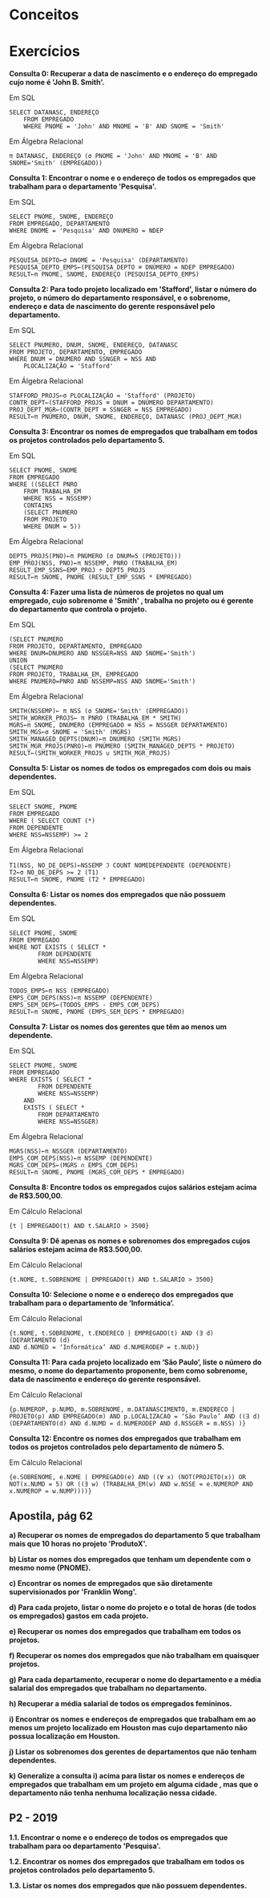 # Conceitos

# Exercícios

**Consulta 0: Recuperar a data de nascimento e o endereço do empregado cujo nome é 'John B. Smith'.**

Em SQL

	SELECT DATANASC, ENDEREÇO
		FROM EMPREGADO
		WHERE PNOME = 'John' AND MNOME = 'B' AND SNOME = 'Smith'

Em Álgebra Relacional

	π DATANASC, ENDEREÇO (σ PNOME = 'John' AND MNOME = 'B' AND SNOME='Smith' (EMPREGADO)) 

**Consulta 1: Encontrar o nome e o endereço de todos os empregados que trabalham para o departamento 'Pesquisa'.**

Em SQL

	SELECT PNOME, SNOME, ENDEREÇO
	FROM EMPREGADO, DEPARTAMENTO
	WHERE DNOME = 'Pesquisa' AND DNUMERO = NDEP 

Em Álgebra Relacional

	PESQUISA_DEPTO←σ DNOME = 'Pesquisa' (DEPARTAMENTO)
	PESQUISA_DEPTO_EMPS←(PESQUISA_DEPTO ⌧ DNÚMERO = NDEP EMPREGADO)
	RESULT←π PNOME, SNOME, ENDEREÇO (PESQUISA_DEPTO_EMPS)

**Consulta 2: Para todo projeto localizado em 'Stafford', listar o número do projeto, o número do departamento responsável, e o sobrenome, endereço e data de nascimento do gerente responsável pelo departamento.**

Em SQL

	SELECT PNUMERO, DNUM, SNOME, ENDEREÇO, DATANASC
	FROM PROJETO, DEPARTAMENTO, EMPREGADO
	WHERE DNUM = DNUMERO AND SSNGER = NSS AND
		PLOCALIZAÇÃO = 'Stafford'

Em Álgebra Relacional

	STAFFORD_PROJS←σ PLOCALIZAÇÃO = 'Stafford' (PROJETO)
	CONTR_DEPT←(STAFFORD_PROJS ⌧ DNUM = DNÚMERO DEPARTAMENTO)
	PROJ_DEPT_MGR←(CONTR_DEPT ⌧ SSNGER = NSS EMPREGADO)
	RESULT←π PNÚMERO, DNUM, SNOME, ENDEREÇO, DATANASC (PROJ_DEPT_MGR)

**Consulta 3: Encontrar os nomes de empregados que trabalham em todos os projetos controlados pelo departamento 5.**

Em SQL

	SELECT PNOME, SNOME
	FROM EMPREGADO
	WHERE ((SELECT PNRO
		FROM TRABALHA_EM
		WHERE NSS = NSSEMP)
		CONTAINS
		(SELECT PNUMERO
		FROM PROJETO
		WHERE DNUM = 5))

Em Álgebra Relacional

	DEPT5_PROJS(PNO)←π PNÚMERO (σ DNUM=5 (PROJETO)))
	EMP_PROJ(NSS, PNO)←π NSSEMP, PNRO (TRABALHA_EM)
	RESULT_EMP_SSNS←EMP_PROJ ÷ DEPT5_PROJS
	RESULT←π SNOME, PNOME (RESULT_EMP_SSNS * EMPREGADO) 

**Consulta 4: Fazer uma lista de números de projetos no qual um empregado, cujo sobrenome é 'Smith' , trabalha no projeto ou é gerente do departamento que controla o projeto.**

Em SQL

	(SELECT PNUMERO
	FROM PROJETO, DEPARTAMENTO, EMPREGADO
	WHERE DNUM=DNUMERO AND NSSGER=NSS AND SNOME='Smith')
	UNION
 	(SELECT PNUMERO
	FROM PROJETO, TRABALHA_EM, EMPREGADO
	WHERE PNUMERO=PNRO AND NSSEMP=NSS AND SNOME='Smith') 

Em Álgebra Relacional

	SMITH(NSSEMP)← π NSS (σ SNOME='Smith' (EMPREGADO))
	SMITH_WORKER_PROJS← π PNRO (TRABALHA_EM * SMITH)
	MGRS←π SNOME, DNÚMERO (EMPREGADO ⌧ NSS = NSSGER DEPARTAMENTO)
	SMITH_MGS←σ SNOME = 'Smith' (MGRS)
	SMITH_MANAGED_DEPTS(DNUM)←π DNÚMERO (SMITH_MGRS)
	SMITH_MGR_PROJS(PNRO)←π PNÚMERO (SMITH_MANAGED_DEPTS * PROJETO)
	RESULT←(SMITH_WORKER_PROJS ∪ SMITH_MGR_PROJS) 

**Consulta 5: Listar os nomes de todos os empregados com dois ou mais dependentes.**

Em SQL

	SELECT SNOME, PNOME
	FROM EMPREGADO
	WHERE ( SELECT COUNT (*)
	FROM DEPENDENTE
	WHERE NSS=NSSEMP) >= 2

Em Álgebra Relacional

	T1(NSS, NO_DE_DEPS)←NSSEMP ℑ COUNT NOMEDEPENDENTE (DEPENDENTE)
	T2←σ NO_DE_DEPS >= 2 (T1)
	RESULT←π SNOME, PNOME (T2 * EMPREGADO) 

**Consulta 6: Listar os nomes dos empregados que não possuem dependentes.**

Em SQL

	SELECT PNOME, SNOME
	FROM EMPREGADO
	WHERE NOT EXISTS ( SELECT *
			FROM DEPENDENTE
			WHERE NSS=NSSEMP)

Em Álgebra Relacional

	TODOS_EMPS←π NSS (EMPREGADO)
	EMPS_COM_DEPS(NSS)←π NSSEMP (DEPENDENTE)
	EMPS_SEM_DEPS←(TODOS_EMPS - EMPS_COM_DEPS)
	RESULT←π SNOME, PNOME (EMPS_SEM_DEPS * EMPREGADO) 

**Consulta 7: Listar os nomes dos gerentes que têm ao menos um dependente.** 

Em SQL

	SELECT PNOME, SNOME
	FROM EMPREGADO
	WHERE EXISTS ( SELECT *
			FROM DEPENDENTE
			WHERE NSS=NSSEMP)
		AND
		EXISTS ( SELECT *
			FROM DEPARTAMENTO
			WHERE NSS=NSSGER)

Em Álgebra Relacional

	MGRS(NSS)←π NSSGER (DEPARTAMENTO)
	EMPS_COM_DEPS(NSS)←π NSSEMP (DEPENDENTE)
	MGRS_COM_DEPS←(MGRS ∩ EMPS_COM_DEPS)
	RESULT←π SNOME, PNOME (MGRS_COM_DEPS * EMPREGADO) 

**Consulta 8: Encontre todos os empregados cujos salários estejam acima de R$3.500,00.**

Em Cálculo Relacional

	{t | EMPREGADO(t) AND t.SALARIO > 3500} 

**Consulta 9: Dê apenas os nomes e sobrenomes dos empregados cujos salários estejam acima de R$3.500,00.**

Em Cálculo Relacional

	{t.NOME, t.SOBRENOME | EMPREGADO(t) AND t.SALARIO > 3500}

**Consulta 10: Selecione o nome e o endereço dos empregados que trabalham para o departamento de ‘Informática’.**

Em Cálculo Relacional

	{t.NOME, t.SOBRENOME, t.ENDERECO | EMPREGADO(t) AND (∃ d) (DEPARTAMENTO (d)
 	AND d.NOMED = ‘Informática’ AND d.NUMERODEP = t.NUD)} 

**Consulta 11: Para cada projeto localizado em ‘São Paulo’, liste o número do mesmo, o nome do departamento proponente, bem como sobrenome, data de nascimento e endereço do gerente responsável.**

Em Cálculo Relacional

	{p.NUMEROP, p.NUMD, m.SOBRENOME, m.DATANASCIMENTO, m.ENDERECO |
	PROJETO(p) AND EMPREGADO(m) AND p.LOCALIZACAO = ‘São Paulo’ AND ((∃ d)
	(DEPARTAMENTO(d) AND d.NUMD = d.NUMERODEP AND d.NSSGER = m.NSS) )}

**Consulta 12: Encontre os nomes dos empregados que trabalham em todos os projetos controlados pelo departamento de número 5.**

Em Cálculo Relacional

	{e.SOBRENOME, e.NOME | EMPREGADO(e) AND ((∀ x) (NOT(PROJETO(x)) OR
	NOT(x.NUMD = 5) OR ((∃ w) (TRABALHA_EM(w) AND w.NSSE = e.NUMEROP AND
	x.NUMEROP = w.NUMP))))} 

## Apostila, pág 62

**a) Recuperar os nomes de empregados do departamento 5 que trabalham mais que 10 horas no projeto 'ProdutoX'.**

**b) Listar os nomes dos empregados que tenham um dependente com o mesmo nome (PNOME).**

**c) Encontrar os nomes de empregados que são diretamente supervisionados por 'Franklin Wong'.**

**d) Para cada projeto, listar o nome do projeto e o total de horas (de todos os empregados) gastos em cada projeto.**

**e) Recuperar os nomes dos empregados que trabalham em todos os projetos.**

**f) Recuperar os nomes dos empregados que não trabalham em quaisquer projetos.**

**g) Para cada departamento, recuperar o nome do departamento e a média salarial dos empregados que trabalham no departamento.**

**h) Recuperar a média salarial de todos os empregados femininos.**

**i) Encontrar os nomes e endereços de empregados que trabalham em ao menos um projeto localizado em Houston mas cujo departamento não possua localização em Houston.**

**j) Listar os sobrenomes dos gerentes de departamentos que não tenham dependentes.**

**k) Generalize a consulta i) acima para listar os nomes e endereços de empregados que trabalham em um projeto em alguma cidade , mas que o departamento não tenha nenhuma localização nessa cidade.** 

## P2 - 2019

**1.1. Encontrar o nome e o endereço de todos os empregados que trabalham para oo departamento 'Pesquisa'.**

**1.2. Encontrar os nomes dos empregados que trabalham em todos os projetos controlados pelo departamento 5.**

**1.3. Listar os nomes dos empregados que não possuem dependentes.**











  
